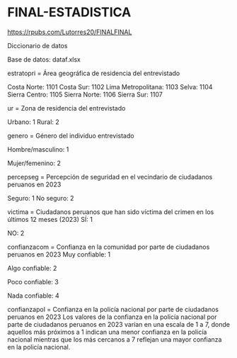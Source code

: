 # FINAL-ESTADISTICA

https://rpubs.com/Lutorres20/FINALFINAL


Diccionario de datos

Base de datos: dataf.xlsx

estratopri = Área geográfica de residencia del entrevistado 

Costa Norte: 1101
Costa Sur: 1102
Lima Metropolitana: 1103
Selva: 1104
Sierra Centro: 1105 
Sierra Norte: 1106
Sierra Sur: 1107


ur = Zona de residencia del entrevistado 

Urbano: 1
Rural: 2


genero = Género del individuo entrevistado

Hombre/masculino: 1

Mujer/femenino: 2

percepseg = Percepción de seguridad en el vecindario de ciudadanos peruanos en 2023

Seguro: 1
No seguro: 2

victima = Ciudadanos peruanos que han sido víctima del crimen en los últimos 12 meses (2023)
SÍ: 1

NO: 2

confianzacom = Confianza en la comunidad por parte de ciudadanos peruanos en 2023
Muy confiable: 1

Algo confiable: 2

Poco confiable: 3

Nada confiable: 4

confianzapol = Confianza en la policía nacional por parte de ciudadanos peruanos en 2023
Los valores de la confianza en la policía nacional por parte de ciudadanos peruanos en 2023 varían en una escala de 1 a 7, donde aquellos más próximos a 1 indican una menor confianza en la policía nacional mientras que los más cercanos a 7 reflejan una mayor confianza en la policía nacional.
